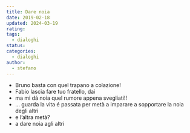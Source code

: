```yaml
---
title: Dare noia
date: 2019-02-18
updated: 2024-03-19
rating: 
tags:
  - dialoghi
status: 
categories:
  - dialoghi
author:
  - stefano
---
```


- Bruno basta con quel trapano a colazione!
- Fabio lascia fare tuo fratello, dai
- ma mi dá noia quel rumore appena svegliati!!
- ... guarda la vita é passata per metà a imparare a sopportare la noia degli altri
- e l’altra metà?
- a dare noia agli altri

